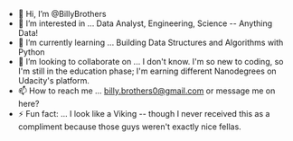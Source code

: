 - 👋 Hi, I’m @BillyBrothers
- 👀 I’m interested in ... Data Analyst, Engineering, Science -- Anything Data!
- 🌱 I’m currently learning ... Building Data Structures and Algorithms with Python
- 💞️ I’m looking to collaborate on ... I don't know. I'm so new to coding, so I'm still in the education phase; I'm earning different Nanodegrees on Udacity's platform.
- 📫 How to reach me ... billy.brothers0@gmail.com or message me on here?
- ⚡ Fun fact: ... I look like a Viking -- though I never received this as a compliment because those guys weren't exactly nice fellas. 

<!---
BillyBrothers/BillyBrothers is a ✨ special ✨ repository because its `README.md` (this file) appears on your GitHub profile.
You can click the Preview link to take a look at your changes.
--->
